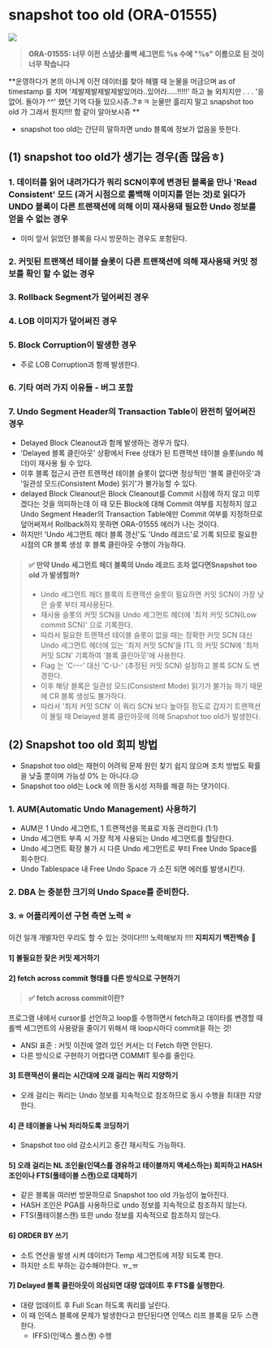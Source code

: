 # snapshot too old (ORA-01555)
![](https://velog.velcdn.com/images/yooha9621/post/467960bb-4de1-4fa0-a542-90a30fd52ba1/image.png)

> **ORA-01555: 너무 이전 스냅샷:롤백 세그먼트 %s 수에 "%s" 이름으로 된 것이 너무 작습니다**

**운영하다가 본의 아니게 이전 데이터를 찾아 헤멜 때 눈물을 머금으며 as of timestamp 를 치며 '제발제발제발제발있어라..있어라.....!!!!!' 하고 늘 외치지만
.
.
.
'응 없어. 돌아가 ^^'
했던 기억 다들 있으시쥬..?ㅎㅋ 눈물만 흘리지 말고 
snapshot too old 가 그래서 뭔지!!!! 함 같이 알아보시쥬
**
- snapshot too old는 간단히 말하자면 undo 블록에 정보가 없음을 뜻한다.
## (1) snapshot too old가 생기는 경우(좀 많음ㅎ)
### 1. 데이터를 읽어 내려가다가 쿼리 SCN이후에 변경된 블록을 만나 'Read Consistent' 모드 (과거 시점으로 롤백해 이미지를 얻는 것)로 읽다가 UNDO 블록이 다른 트랜잭션에 의해 이미 재사용돼 필요한 Undo 정보를 얻을 수 없는 경우
  - 이미 앞서 읽었던 블록을 다시 방문하는 경우도 포함된다.
### 2. 커밋된 트랜잭션 테이블 슬롯이 다른 트랜잭션에 의해 재사용돼 커밋 정보를 확인 할 수 없는 경우
### 3. Rollback Segment가 덮어써진 경우
### 4. LOB 이미지가 덮어써진 경우
### 5. Block Corruption이 발생한 경우
  - 주로 LOB Corruption과 함께 발생한다.
### 6. 기타 여러 가지 이유들 - 버그 포함
### 7. Undo Segment Header의 Transaction Table이 완전히 덮어써진 경우
  - Delayed Block Cleanout과 함께 발생하는 경우가 많다.
  - 'Delayed 블록 클린아웃' 상황에서 Free 상태가 된 트랜잭션 테이블 슬롯(undo 헤더)이 재사용 될 수 있다.
  -  이후 블록 접근시 관련 트랜잭션 테이블 슬롯이 없다면 정상적인 '블록 클린아웃'과 '일관성 모드(Consistent Mode) 읽기'가 불가능할 수 있다.
  - delayed Block Cleanout은 Block Cleanout를 Commit 시점에 하지 않고 미루겠다는 것을 의미하는데 이 때 모든 Block에 대해 Commit 여부를 지정하지 않고 Undo Segment Header의 Transaction Table에만 Commit 여부를 지정하므로 덮어써져서 Rollback하지 못하면 ORA-01555 에러가 나는 것이다.
  -  하지만! 'Undo 세그먼트 헤더 블록 갱신'도 'Undo 레코드'로 기록 되므로 필요한 시점의 CR 블록 생성 후 블록 클린아웃 수행이 가능하다.
> ####   ✅ 만약 Undo 세그먼트 헤더 블록의 Undo 레코드 조차 없다면Snapshot too old 가 발생할까?
> - Undo 세그먼트 헤더 블록의 트랜잭션 슬롯이 필요하면 커밋 SCN이 가장 낮은 슬롯 부터 재사용된다.
> - 재사용 슬롯의 커밋 SCN을 Undo 세그먼트 헤더에 '최저 커밋 SCN(Low commit SCN)' 으로 기록한다.
> - 따라서 필요한 트랜잭션 테이블 슬롯이 없을 때는 정확한 커밋 SCN 대신 Undo 세그먼트 헤더에 있는 '최저 커밋 SCN'을 ITL 의 커밋 SCN에 '최저 커밋 SCN' 기록하여 '블록 클린아웃'에 사용한다.
> - Flag 는 'C---' 대신 'C-U-' (추정된 커밋 SCN) 설정하고 블록 SCN 도 변경한다.
> - 이후 해당 블록은 일관성 모드(Consistent Mode) 읽기가 불가능 하기 때문에 CR 블록 생성도 불가하다.
> - 따라서 '최저 커밋 SCN' 이 쿼리 SCN 보다 높아질 정도로 갑자기 트랜잭션이 몰릴 때 Delayed 블록 클린아웃에 의해 Snapshot too old가 발생한다.
## (2) Snapshot too old 회피 방법
- Snapshot too old는 재현이 어려워 문제 원인 찾기 쉽지 않으며 조치 방법도 확률을 낮출 뿐이며 가능성 0% 는 아니다.😥
- Snapshot too old는 Lock 에 의한 동시성 저하를 해결 하는 댓가이다.
### 1. AUM(Automatic Undo Management) 사용하기
- AUM은 1 Undo 세그먼트, 1 트랜잭션을 목표로 자동 관리한다.(1:1)
- Undo 세그먼트 부족 시 가장 적게 사용되는 Undo 세그먼트를 할당한다.
- Undo 세그먼트 확장 불가 시 다른 Undo 세그먼트로 부터 Free Undo Space를 회수한다.
- Undo Tablespace 내 Free Undo Space 가 소진 되면 에러를 발생시킨다.
### 2. DBA 는 충분한 크기의 Undo Space를 준비한다.
### 3. ⭐️ 어플리케이션 구현 측면 노력 ⭐️
이건 일개 개발자인 우리도 할 수 있는 것이다!!!! 노력해보자 !!!!
**지피지기 백전백승** 😤

#### 1] 불필요한 잦은 커밋 제거하기
#### 2] fetch across commit 형태를 다른 방식으로 구현하기
> #### ✅ fetch across commit이란?
프로그램 내에서 cursor를 선언하고 loop를 수행하면서 fetch하고 데이타를 변경할 때 롤백 세그먼트의 사용량을 줄이기 위해서 매 loop시마다 commit을 하는 것!

- ANSI 표준 : 커밋 이전에 열려 있던 커서는 더 Fetch 하면 안된다.
- 다른 방식으로 구현하기 어렵다면 COMMIT 횟수를 줄인다.
#### 3] 트랜잭션이 몰리는 시간대에 오래 걸리는 쿼리 지양하기
- 오래 걸리는 쿼리는 Undo 정보를 지속적으로 참조하므로 동시 수행을 최대한 지양한다.
#### 4] 큰 테이블을 나눠 처리하도록 코딩하기
- Snapshot too old 감소시키고 중간 재시작도 가능하다.
#### 5] 오래 걸리는 NL 조인을(인덱스를 경유하고 테이블까지 액세스하는) 회피하고 HASH 조인이나 FTS(풀테이블 스캔)으로 대체하기
- 같은 블록을 여러번 방문하므로 Snapshot too old 가능성이 높아진다.
- HASH 조인은 PGA를 사용하므로 undo 정보를 지속적으로 참조하지 않는다.
- FTS(풀테이블스캔) 또한 undo 정보를 지속적으로 참조하지 않는다.
#### 6] ORDER BY 쓰기
- 소트 연산을 발생 시켜 데이터가 Temp 세그먼트에 저장 되도록 한다.
- 하지만 소트 부하는 감수해야한다. ㅠ_ㅠ
#### 7] Delayed 블록 클린아웃이 의심되면 대량 업데이트 후 FTS를 실행한다.
- 대량 업데이트 후 Full Scan 하도록 쿼리를 날린다.
- 이 때 인덱스 블록에 문제가 발생한다고 판단된다면 인덱스 리프 블록을 모두 스캔한다.
  - IFFS)(인덱스 풀스캔) 수행